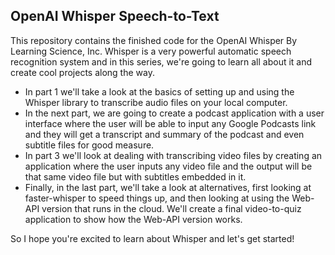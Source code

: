 ## OpenAI Whisper Speech-to-Text

This repository contains the finished code for the OpenAI Whisper By Learning Science, Inc.
Whisper is a very powerful automatic speech recognition system and in this series, we're going to learn all about it and create cool projects along the way.

- In part 1 we'll take a look at the basics of setting up and using the Whisper library to transcribe audio files on your local computer.
- In the next part, we are going to create a podcast application with a user interface where the user will be able to input any Google Podcasts link and they will get a transcript and summary of the podcast and even subtitle files for good measure.
- In part 3 we'll look at dealing with transcribing video files by creating an application where the user inputs any video file and the output will be that same video file but with subtitles embedded in it.
- Finally, in the last part, we'll take a look at alternatives, first looking at faster-whisper to speed things up, and then looking at using the Web-API version that runs in the cloud. We'll create a final video-to-quiz application to show how the Web-API version works.

So I hope you're excited to learn about Whisper and let's get started!

